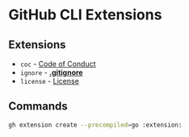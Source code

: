 # GitHub CLI Extensions

## Extensions

- `coc` - [Code of Conduct](./extensions/gh-coc/README.md)
- `ignore` - [**.gitignore**](./extensions/gh-ignore/README.md)
- `license` - [License](./extensions/gh-license/README.md)

## Commands

```sh
gh extension create --precompiled=go :extension:
```
